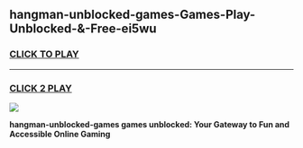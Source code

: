 
## hangman-unblocked-games-Games-Play-Unblocked-&-Free-ei5wu
<h3>
<a href="https://premium76.site?title=hangman-unblocked-games&ref=24A">CLICK TO PLAY</a></h3>
<hr>

<h3>
<a href="https://premium76.site?title=hangman-unblocked-games&ref=24A">CLICK 2 PLAY</a>
  
</h3>

<a href="https://premium76.site?title=hangman-unblocked-games&ref=24A"><img src="https://clearcache.store/games.png"></a>


**hangman-unblocked-games games unblocked: Your Gateway to Fun and Accessible Online Gaming**
